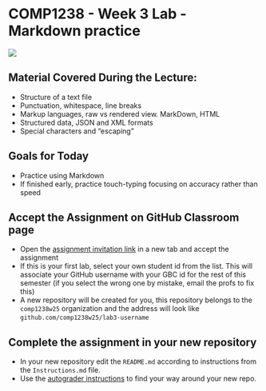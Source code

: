 # COMP1238 - Week 3 Lab - Markdown practice

![](https://upload.wikimedia.org/wikipedia/commons/thumb/4/48/Markdown-mark.svg/208px-Markdown-mark.svg.png)

## Material Covered During the Lecture:
- Structure of a text file
- Punctuation, whitespace, line breaks
- Markup languages, raw vs rendered view. MarkDown, HTML
- Structured data, JSON and XML formats
- Special characters and “escaping”


## Goals for Today
- Practice using Markdown
- If finished early, practice touch-typing focusing on accuracy rather than speed


## Accept the Assignment on GitHub Classroom page
 - Open the 
   [assignment invitation link](https://classroom.github.com/a/6s41vDSi) 
   in a new tab and accept the assignment
 - If this is your first lab, select your own student id from the list. This will associate your GitHub username with your GBC id for the rest of this semester (if you select the wrong one by mistake, email the profs to fix this)
 - A new repository will be created for you, this repository belongs to the `comp1238w25` organization and the address will look like  
 `github.com/comp1238w25/lab3-username`

## Complete the assignment in your new repository
- In your new repository edit the `README.md` according to instructions from the `Instructions.md` file.
- Use the [autograder instructions](autograder_instructions.md) to find your way around your new repo.
